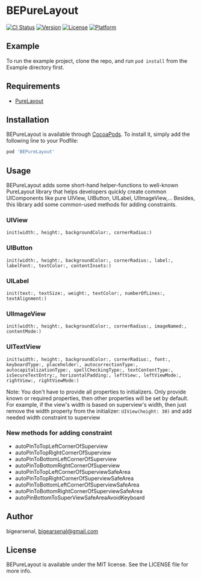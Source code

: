 # BEPureLayout

[![CI Status](https://img.shields.io/travis/bigearsenal/BEPureLayout.svg?style=flat)](https://travis-ci.org/bigearsenal/BEPureLayout)
[![Version](https://img.shields.io/cocoapods/v/BEPureLayout.svg?style=flat)](https://cocoapods.org/pods/BEPureLayout)
[![License](https://img.shields.io/cocoapods/l/BEPureLayout.svg?style=flat)](https://cocoapods.org/pods/BEPureLayout)
[![Platform](https://img.shields.io/cocoapods/p/BEPureLayout.svg?style=flat)](https://cocoapods.org/pods/BEPureLayout)

## Example

To run the example project, clone the repo, and run `pod install` from the Example directory first.

## Requirements

- [PureLayout](https://github.com/PureLayout/PureLayout)

## Installation

BEPureLayout is available through [CocoaPods](https://cocoapods.org). To install
it, simply add the following line to your Podfile:

```ruby
pod 'BEPureLayout'
```
## Usage

BEPureLayout adds some short-hand helper-functions to well-known PureLayout library that helps developers quickly create common UIComponents like pure UIView, UIButton, UILabel, UIImageView,... Besides, this library add some common-used methods for adding constraints.

### UIView
```
init(width:, height:, backgroundColor:, cornerRadius:)
```
### UIButton
```
init(width:, height:, backgroundColor:, cornerRadius:, label:, labelFont:, textColor:, contentInsets:)
```
### UILabel
```
init(text:, textSize:, weight:, textColor:, numberOfLines:, textAlignment:)
```
### UIImageView
```
init(width:, height:, backgroundColor:, cornerRadius:, imageNamed:, contentMode:)
```
### UITextView
```
init(width:, height:, backgroundColor:, cornerRadius:, font:, keyboardType:, placeholder:, autocorrectionType:, autocapitalizationType:, spellCheckingType:, textContentType:, isSecureTextEntry:, horizontalPadding:, leftView:, leftViewMode:, rightView:, rightViewMode:)
```
Note: You don't have to provide all properties to initializers. Only provide known or required properties, then other properties will be set by default. For example, if the view's width is based on superview's width, then just remove the width property from the initializer: `UIView(height: 30)` and add needed width constraint to superview

### New methods for adding constraint
- autoPinToTopLeftCornerOfSuperview
- autoPinToTopRightCornerOfSuperview
- autoPinToBottomLeftCornerOfSuperview
- autoPinToBottomRightCornerOfSuperview
- autoPinToTopLeftCornerOfSuperviewSafeArea
- autoPinToTopRightCornerOfSuperviewSafeArea
- autoPinToBottomLeftCornerOfSuperviewSafeArea
- autoPinToBottomRightCornerOfSuperviewSafeArea
- autoPinBottomToSuperViewSafeAreaAvoidKeyboard

## Author

bigearsenal, bigearsenal@gmail.com

## License

BEPureLayout is available under the MIT license. See the LICENSE file for more info.
